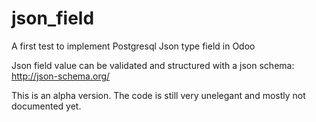 # json_field
A first test to implement Postgresql Json type field in Odoo

Json field value can be validated and structured with a json schema: http://json-schema.org/

This is an alpha version. The code is still very unelegant and mostly not documented yet.